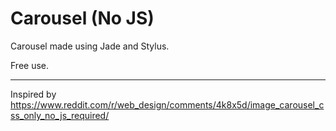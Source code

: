 # Carousel (No JS)

Carousel made using Jade and Stylus.

Free use.

---

Inspired by <https://www.reddit.com/r/web_design/comments/4k8x5d/image_carousel_css_only_no_js_required/>
